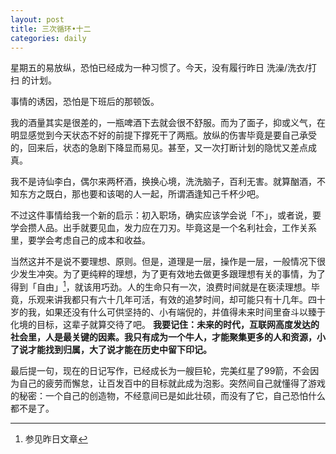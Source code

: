```yaml
---
layout: post
title: 三次循环•十二
categories: daily
---
```



星期五的易放纵，恐怕已经成为一种习惯了。今天，没有履行昨日 洗澡/洗衣/打扫 的计划。

事情的诱因，恐怕是下班后的那顿饭。

我的酒量其实是很差的，一瓶啤酒下去就会很不舒服。而为了面子，抑或义气，在明显感觉到今天状态不好的前提下撑死干了两瓶。放纵的伤害毕竟是要自己承受的，回来后，状态的急剧下降显而易见。甚至，又一次打断计划的隐忧又差点成真。

我不是诗仙李白，偶尔来两杯酒，换换心境，洗洗脑子，百利无害。就算酗酒，不知东方之既白，那也要和该喝的人一起，所谓酒逢知己千杯少吧。

不过这件事情给我一个新的启示：初入职场，确实应该学会说「不」，或者说，要学会攒人品。出手就要见血，发力应在刀刃。毕竟这是一个名利社会，工作关系里，要学会考虑自己的成本和收益。

当然这并不是说不要理想、原则。但是，道理是一层，操作是一层，一般情况下很少发生冲突。为了更纯粹的理想，为了更有效地去做更多跟理想有关的事情，为了得到「自由」[^1]，就该用巧劲。人的生命只有一次，浪费时间就是在亵渎理想。毕竟，乐观来讲我都只有六十几年可活，有效的追梦时间，却可能只有十几年。四十岁的我，如果还没有什么可供坚持的、小有端倪的，并值得未来时间里奋斗以臻于化境的目标，这辈子就算交待了吧。 __我要记住：未来的时代，互联网高度发达的社会里，人是最关键的因素。我只有成为一个牛人，才能聚集更多的人和资源，小了说才能找到归属，大了说才能在历史中留下印记。__

最后提一句，现在的日记写作，已经成长为一艘巨轮，完美红星了99箭，不会因为自己的疲劳而懈怠，让百发百中的目标就此成为泡影。突然间自己就懂得了游戏的秘密：一个自己的创造物，不经意间已是如此壮硕，而没有了它，自己恐怕什么都不是了。

[^1]: 参见昨日文章